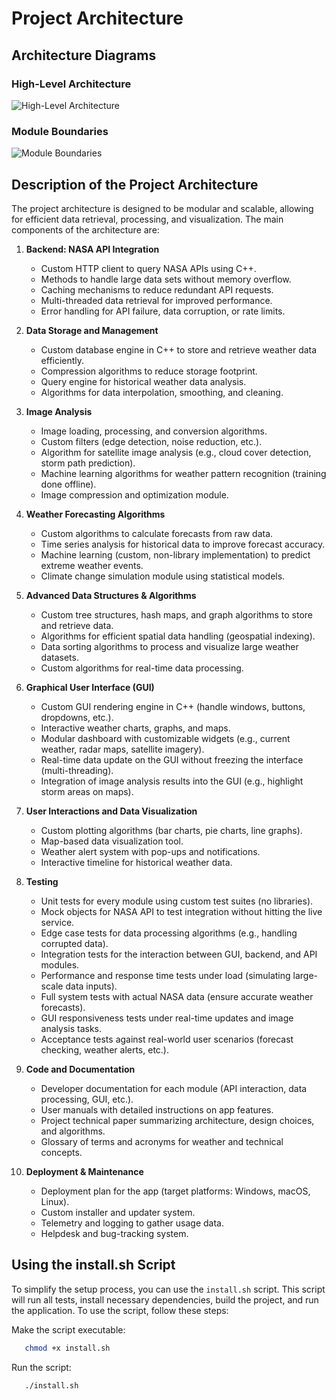 # Project Architecture

## Architecture Diagrams

### High-Level Architecture

![High-Level Architecture](images/high_level_architecture.png)

### Module Boundaries

![Module Boundaries](images/module_boundaries.png)

## Description of the Project Architecture

The project architecture is designed to be modular and scalable, allowing for efficient data retrieval, processing, and visualization. The main components of the architecture are:

1. **Backend: NASA API Integration**
   - Custom HTTP client to query NASA APIs using C++.
   - Methods to handle large data sets without memory overflow.
   - Caching mechanisms to reduce redundant API requests.
   - Multi-threaded data retrieval for improved performance.
   - Error handling for API failure, data corruption, or rate limits.

2. **Data Storage and Management**
   - Custom database engine in C++ to store and retrieve weather data efficiently.
   - Compression algorithms to reduce storage footprint.
   - Query engine for historical weather data analysis.
   - Algorithms for data interpolation, smoothing, and cleaning.

3. **Image Analysis**
   - Image loading, processing, and conversion algorithms.
   - Custom filters (edge detection, noise reduction, etc.).
   - Algorithm for satellite image analysis (e.g., cloud cover detection, storm path prediction).
   - Machine learning algorithms for weather pattern recognition (training done offline).
   - Image compression and optimization module.

4. **Weather Forecasting Algorithms**
   - Custom algorithms to calculate forecasts from raw data.
   - Time series analysis for historical data to improve forecast accuracy.
   - Machine learning (custom, non-library implementation) to predict extreme weather events.
   - Climate change simulation module using statistical models.

5. **Advanced Data Structures & Algorithms**
   - Custom tree structures, hash maps, and graph algorithms to store and retrieve data.
   - Algorithms for efficient spatial data handling (geospatial indexing).
   - Data sorting algorithms to process and visualize large weather datasets.
   - Custom algorithms for real-time data processing.

6. **Graphical User Interface (GUI)**
   - Custom GUI rendering engine in C++ (handle windows, buttons, dropdowns, etc.).
   - Interactive weather charts, graphs, and maps.
   - Modular dashboard with customizable widgets (e.g., current weather, radar maps, satellite imagery).
   - Real-time data update on the GUI without freezing the interface (multi-threading).
   - Integration of image analysis results into the GUI (e.g., highlight storm areas on maps).

7. **User Interactions and Data Visualization**
   - Custom plotting algorithms (bar charts, pie charts, line graphs).
   - Map-based data visualization tool.
   - Weather alert system with pop-ups and notifications.
   - Interactive timeline for historical weather data.

8. **Testing**
   - Unit tests for every module using custom test suites (no libraries).
   - Mock objects for NASA API to test integration without hitting the live service.
   - Edge case tests for data processing algorithms (e.g., handling corrupted data).
   - Integration tests for the interaction between GUI, backend, and API modules.
   - Performance and response time tests under load (simulating large-scale data inputs).
   - Full system tests with actual NASA data (ensure accurate weather forecasts).
   - GUI responsiveness tests under real-time updates and image analysis tasks.
   - Acceptance tests against real-world user scenarios (forecast checking, weather alerts, etc.).

9. **Code and Documentation**
   - Developer documentation for each module (API interaction, data processing, GUI, etc.).
   - User manuals with detailed instructions on app features.
   - Project technical paper summarizing architecture, design choices, and algorithms.
   - Glossary of terms and acronyms for weather and technical concepts.

10. **Deployment & Maintenance**
    - Deployment plan for the app (target platforms: Windows, macOS, Linux).
    - Custom installer and updater system.
    - Telemetry and logging to gather usage data.
    - Helpdesk and bug-tracking system.

## Using the install.sh Script

To simplify the setup process, you can use the `install.sh` script. This script will run all tests, install necessary dependencies, build the project, and run the application. To use the script, follow these steps:

Make the script executable:

```bash
   chmod +x install.sh
```

Run the script:

```bash
   ./install.sh
```
